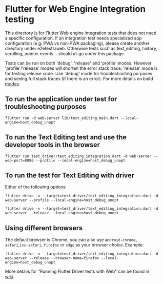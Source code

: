 # Flutter for Web Engine Integration testing

This directory is for Flutter Web engine integration tests that does not need a specific configuration. If an integration test needs specialized app configuration (e.g. PWA vs non-PWA packaging), please create another directory under e2etests/web. Otherwise tests such as text_editing, history, scrolling, pointer events... should all go under this package.

Tests can be run on both 'debug', 'release' and 'profile' modes. However 'profile'/'release' modes will shorten the error stack trace. 'release' mode is for testing release code. Use 'debug' mode for troubleshooting purposes and seeing full stack traces (if there is an error). For more details on build [modes](https://flutter.dev/docs/testing/build-modes).

## To run the application under test for troubleshooting purposes

```
flutter run -d web-server lib/text_editing_main.dart --local-engine=host_debug_unopt
```

## To run the Text Editing test and use the developer tools in the browser

```
flutter run test_driver/text_editing_integration.dart -d web-server --web-port=8080 --profile --local-engine=host_debug_unopt
```

## To run the test for Text Editing with driver

Either of the following options:

```
flutter drive -v --target=test_driver/text_editing_integration.dart -d web-server --profile --local-engine=host_debug_unopt
```

```
flutter drive -v --target=test_driver/text_editing_integration.dart -d web-server --release --local-engine=host_debug_unopt
```

## Using different browsers

The default browser is Chrome, you can also use `android-chrome`, `safari`,`ios-safari`, `firefox` or `edge` as your browser choice. Example:

```
flutter drive -v --target=test_driver/text_editing_integration.dart -d web-server --release --browser-name=firefox --local-engine=host_debug_unopt
```

More details for "Running Flutter Driver tests with Web" can be found in [wiki](https://github.com/flutter/flutter/wiki/Running-Flutter-Driver-tests-with-Web).
